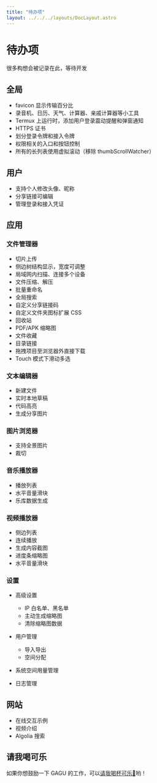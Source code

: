 ```yaml
---
title: "待办项"
layout: ../../../layouts/DocLayout.astro
---
```


# 待办项

很多构想会被记录在此，等待开发

## 全局

- favicon 显示传输百分比
- 录音机、日历、天气、计算器、亲戚计算器等小工具
- Termux 上运行时，添加用户登录震动提醒和弹窗通知
- HTTPS 证书
- 划分登录令牌和接入令牌
- 权限相关的入口和按钮控制
- 所有的长列表使用虚拟滚动（移除 thumbScrollWatcher）

## 用户

- 支持个人修改头像、昵称
- 分享链接可编辑
- 管理登录和接入凭证

## 应用

### 文件管理器

- 切片上传
- 侧边树结构显示，宽度可调整
- 局域网内扫描、连接多个设备
- 文件压缩、解压
- 批量重命名
- 全局搜索
- 自定义分享链接码
- 自定义文件夹图标扩展 CSS
- 回收站
- PDF/APK 缩略图
- 文件收藏
- 目录链接
- 拖拽项目至浏览器外直接下载
- Touch 模式下滑动多选

### 文本编辑器

- 新建文件
- 实时本地草稿
- 代码高亮
- 生成分享图片

### 图片浏览器

- 支持全景图片
- 裁切

### 音乐播放器

- 播放列表
- 水平音量滑块
- 乐库数据生成

### 视频播放器

- 侧边列表
- 连续播放
- 生成内容截图
- 进度条缩略图
- 水平音量滑块

### 设置

- 高级设置
  - IP 白名单、黑名单
  - 主动生成缩略图
  - 清除缩略图数据

- 用户管理
  - 导入导出
  - 空间分配

- 系统空间用量管理

- 日志管理

## 网站

- 在线交互示例
- 视频介绍
- Algolia 搜索

## 请我喝可乐

如果你想鼓励一下 GAGU 的工作，可以[请我喝杯可乐🥤](https://jisuowei.com/cola?from=gagu)哟！
